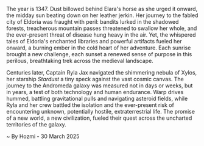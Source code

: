 
The year is 1347.  Dust billowed behind Elara's horse as she urged it onward, the midday sun beating down on her leather jerkin.  Her journey to the fabled city of Eldoria was fraught with peril: bandits lurked in the shadowed forests, treacherous mountain passes threatened to swallow her whole, and the ever-present threat of disease hung heavy in the air.  Yet, the whispered tales of Eldoria's enchanted libraries and powerful artifacts fueled her onward, a burning ember in the cold heart of her adventure.  Each sunrise brought a new challenge, each sunset a renewed sense of purpose in this perilous, breathtaking trek across the medieval landscape.

Centuries later, Captain Ryla Jax navigated the shimmering nebula of Xylos, her starship *Stardust* a tiny speck against the vast cosmic canvas.  The journey to the Andromeda galaxy was measured not in days or weeks, but in years, a test of both technology and human endurance.  Warp drives hummed, battling gravitational pulls and navigating asteroid fields, while Ryla and her crew battled the isolation and the ever-present risk of encountering unknown, potentially hostile, extraterrestrial life.  The promise of a new world, a new civilization, fueled their quest across the uncharted territories of the galaxy.

~ By Hozmi - 30 March 2025
